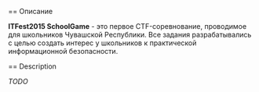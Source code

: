 == Описание

**ITFest2015 SchoolGame** - это первое CTF-соревнование, проводимое для школьников Чувашской Республики. Все задания разрабатывались с целью создать интерес у школьников к практической информационной безопасности.

== Description

_TODO_